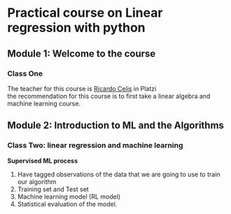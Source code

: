 # Practical course on Linear regression with python


## Module 1: Welcome to the course
### Class One
The teacher for this course is [Ricardo Celis](https://www.linkedin.com/in/ricardo-celis-809aa76b/?originalSubdomain=co) in Platzi  
the recommendation for this course is to first take a linear algebra and machine learning course.

## Module 2: Introduction to ML and the Algorithms
### Class Two: linear regression and machine learning
**Supervised ML process**  
1. Have tagged observations of the data that we are going to use to train our algorithm
2. Training set and Test set
3. Machine learning model (RL model)
4. Statistical evaluation of the model.


